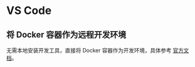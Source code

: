 # VS Code

## 将 Docker 容器作为远程开发环境

无需本地安装开发工具，直接将 Docker 容器作为开发环境，具体参考 [官方文档](https://code.visualstudio.com/docs/remote/containers)。

